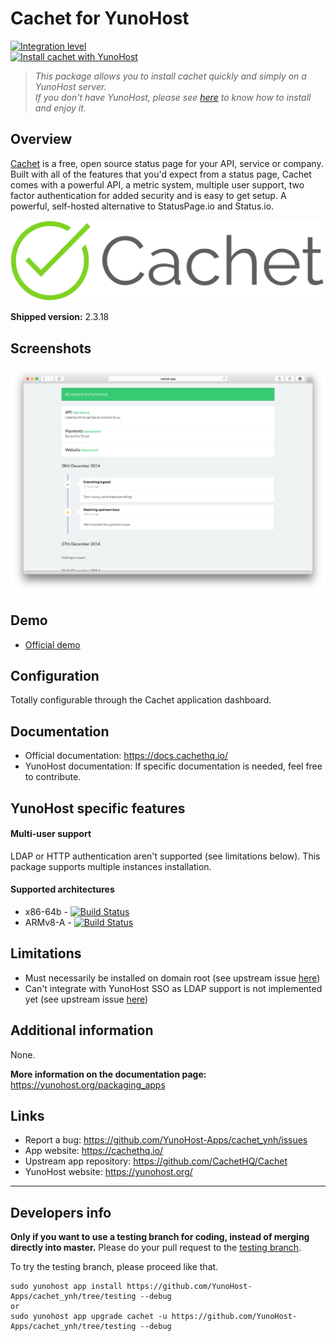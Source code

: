 # Cachet for YunoHost

[![Integration level](https://dash.yunohost.org/integration/cachet.svg)](https://dash.yunohost.org/appci/app/cachet)  
[![Install cachet with YunoHost](https://install-app.yunohost.org/install-with-yunohost.png)](https://install-app.yunohost.org/?app=cachet)

> *This package allows you to install cachet quickly and simply on a YunoHost server.  
If you don't have YunoHost, please see [here](https://yunohost.org/#/install) to know how to install and enjoy it.*

## Overview
[Cachet](https://cachethq.io/) is a free, open source status page for your API, service or company. Built with all of the features that you'd expect from a status page, Cachet comes with a powerful API, a metric system, multiple user support, two factor authentication for added security and is easy to get setup. A powerful, self-hosted alternative to StatusPage.io and Status.io.

![](https://github.com/CachetHQ/Assets/raw/master/images/logo/Cachet.png)

**Shipped version:** 2.3.18

## Screenshots

![](https://github.com/CachetHQ/Assets/raw/master/screenshots/main-interface.png)

## Demo

* [Official demo](https://demo.cachethq.io/)

## Configuration

Totally configurable through the Cachet application dashboard.

## Documentation

 * Official documentation: https://docs.cachethq.io/
 * YunoHost documentation: If specific documentation is needed, feel free to contribute.

## YunoHost specific features

#### Multi-user support

LDAP or HTTP authentication aren't supported (see limitations below).
This package supports multiple instances installation.

#### Supported architectures

* x86-64b - [![Build Status](https://ci-apps.yunohost.org/ci/logs/cachet%20%28Apps%29.svg)](https://ci-apps.yunohost.org/ci/apps/cachet/)
* ARMv8-A - [![Build Status](https://ci-apps-arm.yunohost.org/ci/logs/cachet%20%28Apps%29.svg)](https://ci-apps-arm.yunohost.org/ci/apps/cachet/)

## Limitations

- Must necessarily be installed on domain root (see upstream issue [here](https://github.com/CachetHQ/Cachet/issues/1696))
- Can't integrate with YunoHost SSO as LDAP support is not implemented yet (see upstream issue [here](https://github.com/CachetHQ/Cachet/issues/2108))


## Additional information

None.

**More information on the documentation page:**  
https://yunohost.org/packaging_apps

## Links

 * Report a bug: https://github.com/YunoHost-Apps/cachet_ynh/issues
 * App website: https://cachethq.io/
 * Upstream app repository: https://github.com/CachetHQ/Cachet
 * YunoHost website: https://yunohost.org/

---

Developers info
----------------

**Only if you want to use a testing branch for coding, instead of merging directly into master.**
Please do your pull request to the [testing branch](https://github.com/YunoHost-Apps/cachet_ynh/tree/testing).

To try the testing branch, please proceed like that.
```
sudo yunohost app install https://github.com/YunoHost-Apps/cachet_ynh/tree/testing --debug
or
sudo yunohost app upgrade cachet -u https://github.com/YunoHost-Apps/cachet_ynh/tree/testing --debug
```
